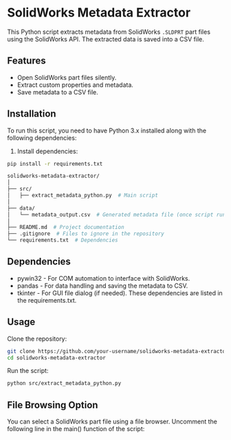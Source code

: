# SolidWorks Metadata Extractor

This Python script extracts metadata from SolidWorks `.SLDPRT` part files using the SolidWorks API. The extracted data is saved into a CSV file. 

## Features
- Open SolidWorks part files silently.
- Extract custom properties and metadata.
- Save metadata to a CSV file.

## Installation

To run this script, you need to have Python 3.x installed along with the following dependencies:

1. Install dependencies:

```bash
pip install -r requirements.txt

solidworks-metadata-extractor/
│
├── src/
│   ├── extract_metadata_python.py  # Main script
│
├── data/
│   └── metadata_output.csv  # Generated metadata file (once script runs)
│
├── README.md  # Project documentation
├── .gitignore  # Files to ignore in the repository
└── requirements.txt  # Dependencies
```

## Dependencies
* pywin32 - For COM automation to interface with SolidWorks.
* pandas - For data handling and saving the metadata to CSV.
* tkinter - For GUI file dialog (if needed).
These dependencies are listed in the requirements.txt.

## Usage
Clone the repository:
```bash
git clone https://github.com/your-username/solidworks-metadata-extractor.git
cd solidworks-metadata-extractor
```

Run the script:
```bash
python src/extract_metadata_python.py
```

## File Browsing Option
You can select a SolidWorks part file using a file browser. Uncomment the following line in the main() function of the script:

